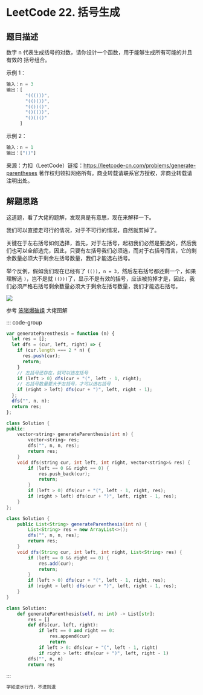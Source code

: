 # LeetCode 22. 括号生成 <Badge type="warning" text="中等" />

## 题目描述

数字 n 代表生成括号的对数，请你设计一个函数，用于能够生成所有可能的并且 有效的 括号组合。

示例 1：

```javascript
输入：n = 3
输出：[
       "((()))",
       "(()())",
       "(())()",
       "()(())",
       "()()()"
     ]
```

示例 2：

```javascript
输入：n = 1
输出：["()"]
```

来源：力扣（LeetCode）链接：https://leetcode-cn.com/problems/generate-parentheses 著作权归领扣网络所有。商业转载请联系官方授权，非商业转载请注明出处。

## 解题思路

这道题，看了大佬的题解，发现真是有意思，现在来解释一下。

我们可以直接走可行的情况，对于不可行的情况，自然就剪掉了。

关键在于左右括号如何选择，首先，对于左括号，起初我们必然是要选的，然后我们也可以全部选完，因此，只要有左括号我们必须选，而对于右括号而言，它的剩余数量必须大于剩余左括号数量，我们才能选右括号。

举个反例，假如我们现在已经有了 `(())`，`n = 3`，然后左右括号都还剩一个，如果理解选 `)`，岂不是就 `(()))`了，显示不是有效的括号，应该被剪掉才是，因此，我们必须严格右括号剩余数量必须大于剩余左括号数量，我们才能选右括号。

![](/algorithm/generate-parentheses.png)

参考 <a href="https://leetcode-cn.com/problems/generate-parentheses/solution/shou-hua-tu-jie-gua-hao-sheng-cheng-hui-su-suan-fa/">笨猪爆破组</a> 大佬图解

::: code-group

```javascript
var generateParenthesis = function (n) {
  let res = [];
  let dfs = (cur, left, right) => {
    if (cur.length === 2 * n) {
      res.push(cur);
      return;
    }
    // 左括号还存在，就可以选左括号
    if (left > 0) dfs(cur + "(", left - 1, right);
    // 右括号数量要大于左括号，才可以选右括号
    if (right > left) dfs(cur + ")", left, right - 1);
  };
  dfs("", n, n);
  return res;
};
```

```cpp
class Solution {
public:
    vector<string> generateParenthesis(int n) {
        vector<string> res;
        dfs("", n, n, res);
        return res;
    }
    void dfs(string cur, int left, int right, vector<string>& res) {
        if (left == 0 && right == 0) {
            res.push_back(cur);
            return;
        }
        if (left > 0) dfs(cur + "(", left - 1, right, res);
        if (right > left) dfs(cur + ")", left, right - 1, res);
    }
};
```

```java
class Solution {
    public List<String> generateParenthesis(int n) {
        List<String> res = new ArrayList<>();
        dfs("", n, n, res);
        return res;
    }
    void dfs(String cur, int left, int right, List<String> res) {
        if (left == 0 && right == 0) {
            res.add(cur);
            return;
        }
        if (left > 0) dfs(cur + "(", left - 1, right, res);
        if (right > left) dfs(cur + ")", left, right - 1, res);
    }
}
```

```python
class Solution:
    def generateParenthesis(self, n: int) -> List[str]:
        res = []
        def dfs(cur, left, right):
            if left == 0 and right == 0:
                res.append(cur)
                return
            if left > 0: dfs(cur + "(", left - 1, right)
            if right > left: dfs(cur + ")", left, right - 1)
        dfs("", n, n)
        return res
```

:::

```javascript
学如逆水行舟，不进则退
```

